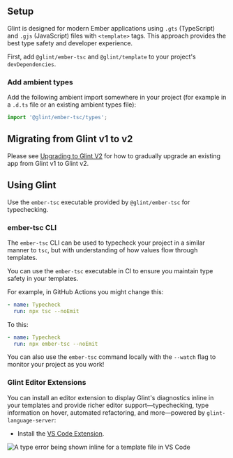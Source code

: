 ## Setup

Glint is designed for modern Ember applications using `.gts` (TypeScript) and `.gjs` (JavaScript) files with `<template>` tags. This approach provides the best type safety and developer experience.

First, add `@glint/ember-tsc` and `@glint/template` to your project's `devDependencies`.

### Add ambient types

Add the following ambient import somewhere in your project (for example in a `.d.ts` file or an existing ambient types file):

```typescript
import '@glint/ember-tsc/types';
```

## Migrating from Glint v1 to v2

Please see [Upgrading to Glint V2](v2-upgrade.md) for how to gradually upgrade an existing app from Glint v1 to Glint v2.

## Using Glint

Use the `ember-tsc` executable provided by `@glint/ember-tsc` for typechecking.

### ember-tsc CLI

The `ember-tsc` CLI can be used to typecheck your project in a similar manner to `tsc`, but with understanding of how values flow through templates.

You can use the `ember-tsc` executable in CI to ensure you maintain type safety in your templates.

For example, in GitHub Actions you might change this:

```yaml
- name: Typecheck
  run: npx tsc --noEmit
```

To this:

```yaml
- name: Typecheck
  run: npx ember-tsc --noEmit
```

You can also use the `ember-tsc` command locally with the `--watch` flag to monitor your project as you work!

### Glint Editor Extensions

You can install an editor extension to display Glint's diagnostics inline in your templates and provide richer editor support&mdash;typechecking, type information on hover, automated refactoring, and more&mdash;powered by `glint-language-server`:

- Install the [VS Code Extension](https://marketplace.visualstudio.com/items?itemName=typed-ember.glint2-vscode).

![A type error being shown inline for a template file in VS Code](https://user-images.githubusercontent.com/108688/111076679-995c2300-84ed-11eb-934a-3a29f21be89a.png)
